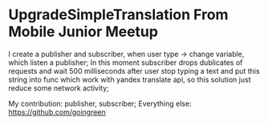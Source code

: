 # UpgradeSimpleTranslation From Mobile Junior Meetup

I create a publisher and subscriber, when user type -> change variable, which listen a publisher; 
In this moment subscriber drops dublicates of requests and wait 500 milliseconds after user stop typing a text and put this string into func which work with yandex translate api, so this solution just reduce some network activity;

My contribution: publisher, subscriber; Everything else: https://github.com/goingreen
